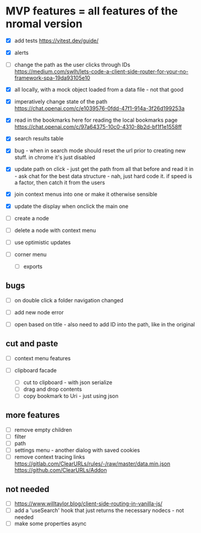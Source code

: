 

# MVP features = all features of the nromal version

- [x] add tests https://vitest.dev/guide/

- [x] alerts
- [ ] change the path as the user clicks through IDs https://medium.com/swlh/lets-code-a-client-side-router-for-your-no-framework-spa-19da93105e10

- [x] all locally, with a mock object loaded from a data file - not that good
- [x] imperatively change state of the path https://chat.openai.com/c/e1039576-0fdd-47f1-914a-3f26d199253a
- [x] read in the bookmarks here for reading the local bookmarks page https://chat.openai.com/c/97a64375-10c0-4310-8b2d-bf1f1e1558ff
- [x] search results table
- [x] bug - when in search mode should reset the url prior to creating new stuff. in chrome it's just disabled
- [x] update path on click - just get the path from all that before and read it in - ask chat for the best data structure - nah, just hard code it. if speed is a factor, then catch it from the users
- [x] join context menus into one or make it otherwise sensible
- [x] update the display when onclick the main one
- [ ] create a node

- [ ] delete a node with context menu
- [ ] use optimistic updates
- [ ] corner menu 
  - [ ] exports

## bugs
- [ ] on double click a folder navigation changed
- [ ] add new node error

- [ ] open based on title - also need to add ID into the path, like in the original

## cut and paste
- [ ] context menu features

- [ ] clipboard facade
  - [ ] cut to clipboard - with json serialize
  - [ ] drag and drop contents
  - [ ] copy bookmark to Uri - just using json

## more features

- [ ] remove empty children
- [ ] filter
- [ ] path
- [ ] settings menu - another dialog with saved cookies
- [ ] remove context tracing links
https://gitlab.com/ClearURLs/rules/-/raw/master/data.min.json
https://github.com/ClearURLs/Addon

## not needed
- [ ] https://www.willtaylor.blog/client-side-routing-in-vanilla-js/
- [ ] add a 'useSearch' hook that just returns the necessary nodecs - not needed
- [ ] make some properties async
